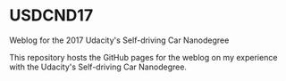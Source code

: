 # USDCND17
Weblog for the 2017 Udacity's Self-driving Car Nanodegree

This repository hosts the GitHub pages for the weblog on my experience with the Udacity's Self-driving Car Nanodegree.
